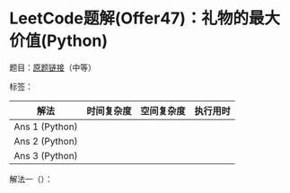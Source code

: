 # LeetCode题解(Offer47)：礼物的最大价值(Python)

题目：[原题链接](https://leetcode-cn.com/problems/li-wu-de-zui-da-jie-zhi-lcof/)（中等）

标签：

| 解法           | 时间复杂度 | 空间复杂度 | 执行用时 |
| -------------- | ---------- | ---------- | -------- |
| Ans 1 (Python) |            |            |          |
| Ans 2 (Python) |            |            |          |
| Ans 3 (Python) |            |            |          |

解法一（）：

